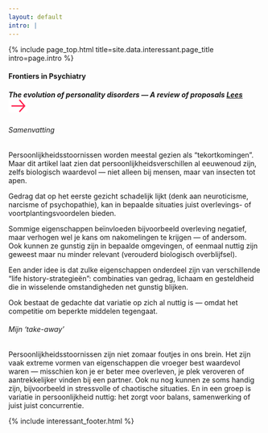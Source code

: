 ```yaml
---
layout: default
intro: |
---
```


{% include page_top.html 
   title=site.data.interessant.page_title 
   intro=page.intro 
%}

<div class="custom-section interessant">

  <h4>Frontiers in Psychiatry</h4>

<h5>
  The evolution of personality disorders — A review of proposals
  <a href="https://pmc.ncbi.nlm.nih.gov/articles/PMC9922784/" class="lees" target="_blank" rel="noopener">
    Lees <img src="/assets/images/global/arrow.svg" alt="" class="arrow">
  </a>
</h5>

<h6>Samenvatting</h6>

<p>Persoonlijkheidsstoornissen worden meestal gezien als “tekortkomingen”. Maar dit artikel laat zien dat persoonlijkheidsverschillen al eeuwenoud zijn, zelfs biologisch waardevol — niet alleen bij mensen, maar van insecten tot apen.</p>

<p>Gedrag dat op het eerste gezicht schadelijk lijkt (denk aan neuroticisme, narcisme of psychopathie), kan in bepaalde situaties juist overlevings­- of voortplantings­voordelen bieden.</p>

<p>Sommige eigenschappen beïnvloeden bijvoorbeeld overleving negatief, maar verhogen wel je kans om nakomelingen te krijgen — of andersom. Ook kunnen ze gunstig zijn in bepaalde omgevingen, of eenmaal nuttig zijn geweest maar nu minder relevant (verouderd biologisch overblijfsel).</p>

<p>Een ander idee is dat zulke eigenschappen onderdeel zijn van verschillende “life history-strategieën”: combinaties van gedrag, lichaam en gesteldheid die in wisselende omstandigheden net gunstig blijken.</p>

<p>Ook bestaat de gedachte dat variatie op zich al nuttig is — omdat het competitie om beperkte middelen tegengaat.</p>

<h6>Mijn ‘take-away’</h6>
<p>Persoonlijkheidsstoornissen zijn niet zomaar foutjes in ons brein. Het zijn vaak extreme vormen van eigenschappen die vroeger best waardevol waren — misschien kon je er beter mee overleven, je plek veroveren of aantrekkelijker vinden bij een partner. Ook nu nog kunnen ze soms handig zijn, bijvoorbeeld in stressvolle of chaotische situaties. En in een groep is variatie in persoonlijkheid nuttig: het zorgt voor balans, samenwerking of juist juist concurrentie.</p>

{% include interessant_footer.html %}
  
</div>

